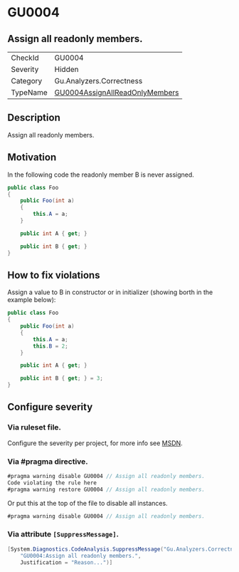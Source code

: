 # GU0004
## Assign all readonly members.

<!-- start generated table -->
<table>
<tr>
  <td>CheckId</td>
  <td>GU0004</td>
</tr>
<tr>
  <td>Severity</td>
  <td>Hidden</td>
</tr>
<tr>
  <td>Category</td>
  <td>Gu.Analyzers.Correctness</td>
</tr>
<tr>
  <td>TypeName</td>
  <td><a href="https://github.com/JohanLarsson/Gu.Analyzers/blob/master/Gu.Analyzers.Analyzers/GU0004AssignAllReadOnlyMembers.cs">GU0004AssignAllReadOnlyMembers</a></td>
</tr>
</table>
<!-- end generated table -->

## Description

Assign all readonly members.

## Motivation

In the following code the readonly member B is never assigned.

```c#
public class Foo
{
    public Foo(int a)
    {
        this.A = a;
    }

    public int A { get; }

    public int B { get; }
}
```

## How to fix violations

Assign a value to B in constructor or in initializer (showing borth in the example below):

```c#
public class Foo
{
    public Foo(int a)
    {
        this.A = a;
        this.B = 2;
    }

    public int A { get; }

    public int B { get; } = 3;
}
```

<!-- start generated config severity -->
## Configure severity

### Via ruleset file.

Configure the severity per project, for more info see [MSDN](https://msdn.microsoft.com/en-us/library/dd264949.aspx).

### Via #pragma directive.
```C#
#pragma warning disable GU0004 // Assign all readonly members.
Code violating the rule here
#pragma warning restore GU0004 // Assign all readonly members.
```

Or put this at the top of the file to disable all instances.
```C#
#pragma warning disable GU0004 // Assign all readonly members.
```

### Via attribute `[SuppressMessage]`.

```C#
[System.Diagnostics.CodeAnalysis.SuppressMessage("Gu.Analyzers.Correctness", 
    "GU0004:Assign all readonly members.", 
    Justification = "Reason...")]
```
<!-- end generated config severity -->